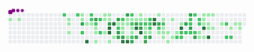 <svg viewBox="-16 -32 880 192" width="880" height="192" xmlns="http://www.w3.org/2000/svg"><style>@keyframes c0{.36%{fill:var(--c1)}.38%,to{fill:var(--ce)}}@keyframes c1{.73%{fill:var(--c1)}.75%,to{fill:var(--ce)}}@keyframes c2{66.22%{fill:var(--c2)}66.24%,to{fill:var(--ce)}}@keyframes c3{2.77%{fill:var(--c1)}2.79%,to{fill:var(--ce)}}@keyframes c4{2.96%{fill:var(--c1)}2.98%,to{fill:var(--ce)}}@keyframes c5{3.33%{fill:var(--c1)}3.35%,to{fill:var(--ce)}}@keyframes c6{65.67%{fill:var(--c2)}65.69%,to{fill:var(--ce)}}@keyframes c7{9.45%{fill:var(--c1)}9.47%,to{fill:var(--ce)}}@keyframes c8{9.64%{fill:var(--c1)}9.66%,to{fill:var(--ce)}}@keyframes c9{76.98%{fill:var(--c3)}77%,to{fill:var(--ce)}}@keyframes ca{67.71%{fill:var(--c2)}67.73%,to{fill:var(--ce)}}@keyframes cb{4.44%{fill:var(--c1)}4.46%,to{fill:var(--ce)}}@keyframes cc{95.35%{fill:var(--c4)}95.37%,to{fill:var(--ce)}}@keyframes cd{65.11%{fill:var(--c2)}65.13%,to{fill:var(--ce)}}@keyframes ce{64.93%{fill:var(--c2)}64.95%,to{fill:var(--ce)}}@keyframes cf{4.63%{fill:var(--c1)}4.65%,to{fill:var(--ce)}}@keyframes cg{76.24%{fill:var(--c3)}76.26%,to{fill:var(--ce)}}@keyframes ch{64.55%{fill:var(--c2)}64.57%,to{fill:var(--ce)}}@keyframes ci{5%{fill:var(--c1)}5.02%,to{fill:var(--ce)}}@keyframes cj{5.18%{fill:var(--c1)}5.2%,to{fill:var(--ce)}}@keyframes ck{5.56%{fill:var(--c1)}5.58%,to{fill:var(--ce)}}@keyframes cl{64.18%{fill:var(--c2)}64.2%,to{fill:var(--ce)}}@keyframes cm{68.45%{fill:var(--c2)}68.47%,to{fill:var(--ce)}}@keyframes cn{8.15%{fill:var(--c1)}8.17%,to{fill:var(--ce)}}@keyframes co{7.6%{fill:var(--c1)}7.62%,to{fill:var(--ce)}}@keyframes cp{7.04%{fill:var(--c1)}7.06%,to{fill:var(--ce)}}@keyframes cq{7.97%{fill:var(--c1)}7.99%,to{fill:var(--ce)}}@keyframes cr{7.78%{fill:var(--c1)}7.8%,to{fill:var(--ce)}}@keyframes cs{69.19%{fill:var(--c3)}69.21%,to{fill:var(--ce)}}@keyframes ct{93.13%{fill:var(--c4)}93.15%,to{fill:var(--ce)}}@keyframes cu{92.94%{fill:var(--c4)}92.96%,to{fill:var(--ce)}}@keyframes cv{6.11%{fill:var(--c1)}6.13%,to{fill:var(--ce)}}@keyframes cw{93.5%{fill:var(--c4)}93.52%,to{fill:var(--ce)}}@keyframes cx{6.48%{fill:var(--c1)}6.5%,to{fill:var(--ce)}}@keyframes cy{69.75%{fill:var(--c3)}69.77%,to{fill:var(--ce)}}@keyframes cz{42.11%{fill:var(--c1)}42.13%,to{fill:var(--ce)}}@keyframes c10{42.29%{fill:var(--c2)}42.31%,to{fill:var(--ce)}}@keyframes c11{74.76%{fill:var(--c3)}74.78%,to{fill:var(--ce)}}@keyframes c12{74.57%{fill:var(--c3)}74.59%,to{fill:var(--ce)}}@keyframes c13{42.85%{fill:var(--c2)}42.87%,to{fill:var(--ce)}}@keyframes c14{30.79%{fill:var(--c1)}30.81%,to{fill:var(--ce)}}@keyframes c15{30.97%{fill:var(--c1)}30.99%,to{fill:var(--ce)}}@keyframes c16{31.9%{fill:var(--c1)}31.92%,to{fill:var(--ce)}}@keyframes c17{74.39%{fill:var(--c3)}74.41%,to{fill:var(--ce)}}@keyframes c18{92.01%{fill:var(--c4)}92.03%,to{fill:var(--ce)}}@keyframes c19{70.31%{fill:var(--c3)}70.33%,to{fill:var(--ce)}}@keyframes c1a{30.42%{fill:var(--c1)}30.44%,to{fill:var(--ce)}}@keyframes c1b{30.6%{fill:var(--c1)}30.62%,to{fill:var(--ce)}}@keyframes c1c{40.81%{fill:var(--c1)}40.83%,to{fill:var(--ce)}}@keyframes c1d{91.83%{fill:var(--c4)}91.85%,to{fill:var(--ce)}}@keyframes c1e{43.4%{fill:var(--c2)}43.42%,to{fill:var(--ce)}}@keyframes c1f{30.23%{fill:var(--c1)}30.25%,to{fill:var(--ce)}}@keyframes c1g{45.63%{fill:var(--c2)}45.65%,to{fill:var(--ce)}}@keyframes c1h{31.34%{fill:var(--c1)}31.36%,to{fill:var(--ce)}}@keyframes c1i{31.53%{fill:var(--c1)}31.55%,to{fill:var(--ce)}}@keyframes c1j{40.99%{fill:var(--c2)}41.01%,to{fill:var(--ce)}}@keyframes c1k{73.46%{fill:var(--c3)}73.48%,to{fill:var(--ce)}}@keyframes c1l{30.05%{fill:var(--c1)}30.07%,to{fill:var(--ce)}}@keyframes c1m{71.05%{fill:var(--c3)}71.07%,to{fill:var(--ce)}}@keyframes c1n{90.53%{fill:var(--c4)}90.55%,to{fill:var(--ce)}}@keyframes c1o{73.09%{fill:var(--c3)}73.11%,to{fill:var(--ce)}}@keyframes c1p{12.61%{fill:var(--c1)}12.63%,to{fill:var(--ce)}}@keyframes c1q{12.79%{fill:var(--c1)}12.81%,to{fill:var(--ce)}}@keyframes c1r{44.15%{fill:var(--c2)}44.17%,to{fill:var(--ce)}}@keyframes c1s{71.42%{fill:var(--c3)}71.44%,to{fill:var(--ce)}}@keyframes c1t{90.9%{fill:var(--c4)}90.92%,to{fill:var(--ce)}}@keyframes c1u{12.98%{fill:var(--c1)}13%,to{fill:var(--ce)}}@keyframes c1v{44.33%{fill:var(--c2)}44.35%,to{fill:var(--ce)}}@keyframes c1w{36.35%{fill:var(--c1)}36.37%,to{fill:var(--ce)}}@keyframes c1x{36.17%{fill:var(--c1)}36.19%,to{fill:var(--ce)}}@keyframes c1y{47.49%{fill:var(--c2)}47.51%,to{fill:var(--ce)}}@keyframes c1z{72.53%{fill:var(--c3)}72.55%,to{fill:var(--ce)}}@keyframes c20{44.7%{fill:var(--c2)}44.72%,to{fill:var(--ce)}}@keyframes c21{44.52%{fill:var(--c2)}44.54%,to{fill:var(--ce)}}@keyframes c22{36.54%{fill:var(--c2)}36.56%,to{fill:var(--ce)}}@keyframes c23{35.98%{fill:var(--c1)}36%,to{fill:var(--ce)}}@keyframes c24{72.16%{fill:var(--c3)}72.18%,to{fill:var(--ce)}}@keyframes c25{89.41%{fill:var(--c4)}89.43%,to{fill:var(--ce)}}@keyframes c26{89.23%{fill:var(--c4)}89.25%,to{fill:var(--ce)}}@keyframes c27{13.72%{fill:var(--c1)}13.74%,to{fill:var(--ce)}}@keyframes c28{80.88%{fill:var(--c3)}80.9%,to{fill:var(--ce)}}@keyframes c29{49.53%{fill:var(--c2)}49.55%,to{fill:var(--ce)}}@keyframes c2a{17.8%{fill:var(--c1)}17.82%,to{fill:var(--ce)}}@keyframes c2b{14.09%{fill:var(--c1)}14.11%,to{fill:var(--ce)}}@keyframes c2c{49.9%{fill:var(--c2)}49.92%,to{fill:var(--ce)}}@keyframes c2d{16.32%{fill:var(--c1)}16.34%,to{fill:var(--ce)}}@keyframes c2e{16.13%{fill:var(--c1)}16.15%,to{fill:var(--ce)}}@keyframes c2f{17.43%{fill:var(--c1)}17.45%,to{fill:var(--ce)}}@keyframes c2g{15.95%{fill:var(--c1)}15.97%,to{fill:var(--ce)}}@keyframes c2h{18.54%{fill:var(--c1)}18.56%,to{fill:var(--ce)}}@keyframes c2i{14.46%{fill:var(--c1)}14.48%,to{fill:var(--ce)}}@keyframes c2j{17.06%{fill:var(--c1)}17.08%,to{fill:var(--ce)}}@keyframes c2k{15.57%{fill:var(--c1)}15.59%,to{fill:var(--ce)}}@keyframes c2l{54.72%{fill:var(--c2)}54.74%,to{fill:var(--ce)}}@keyframes c2m{15.02%{fill:var(--c1)}15.04%,to{fill:var(--ce)}}@keyframes c2n{84.96%{fill:var(--c4)}84.98%,to{fill:var(--ce)}}@keyframes c2o{51.01%{fill:var(--c2)}51.03%,to{fill:var(--ce)}}@keyframes c2p{54.54%{fill:var(--c2)}54.56%,to{fill:var(--ce)}}@keyframes c2q{81.99%{fill:var(--c3)}82.01%,to{fill:var(--ce)}}@keyframes c2r{51.2%{fill:var(--c2)}51.22%,to{fill:var(--ce)}}@keyframes c2s{84.03%{fill:var(--c3)}84.05%,to{fill:var(--ce)}}@keyframes c2t{53.05%{fill:var(--c2)}53.07%,to{fill:var(--ce)}}@keyframes c2u{53.24%{fill:var(--c2)}53.26%,to{fill:var(--ce)}}@keyframes c2v{82.36%{fill:var(--c3)}82.38%,to{fill:var(--ce)}}@keyframes c2w{51.38%{fill:var(--c2)}51.4%,to{fill:var(--ce)}}@keyframes c2x{52.68%{fill:var(--c2)}52.7%,to{fill:var(--ce)}}@keyframes c2y{51.57%{fill:var(--c2)}51.59%,to{fill:var(--ce)}}@keyframes c2z{82.92%{fill:var(--c3)}82.94%,to{fill:var(--ce)}}@keyframes c30{52.31%{fill:var(--c2)}52.33%,to{fill:var(--ce)}}@keyframes c31{52.12%{fill:var(--c2)}52.14%,to{fill:var(--ce)}}@keyframes c32{20.58%{fill:var(--c1)}20.6%,to{fill:var(--ce)}}@keyframes c33{20.03%{fill:var(--c1)}20.05%,to{fill:var(--ce)}}@keyframes c34{22.62%{fill:var(--c1)}22.64%,to{fill:var(--ce)}}@keyframes c35{22.44%{fill:var(--c1)}22.46%,to{fill:var(--ce)}}@keyframes c36{22.25%{fill:var(--c1)}22.27%,to{fill:var(--ce)}}@keyframes c37{85.89%{fill:var(--c4)}85.91%,to{fill:var(--ce)}}@keyframes c38{20.21%{fill:var(--c1)}20.23%,to{fill:var(--ce)}}@keyframes c39{22.81%{fill:var(--c1)}22.83%,to{fill:var(--ce)}}@keyframes c3a{22.07%{fill:var(--c1)}22.09%,to{fill:var(--ce)}}@keyframes c3b{21.51%{fill:var(--c1)}21.53%,to{fill:var(--ce)}}@keyframes c3c{86.45%{fill:var(--c4)}86.47%,to{fill:var(--ce)}}@keyframes c3d{23%{fill:var(--c1)}23.02%,to{fill:var(--ce)}}@keyframes c3e{21.7%{fill:var(--c1)}21.72%,to{fill:var(--ce)}}@keyframes c3f{23.74%{fill:var(--c1)}23.76%,to{fill:var(--ce)}}@keyframes c3g{58.06%{fill:var(--c2)}58.08%,to{fill:var(--ce)}}@keyframes c3h{57.13%{fill:var(--c2)}57.15%,to{fill:var(--ce)}}@keyframes c3i{24.29%{fill:var(--c1)}24.31%,to{fill:var(--ce)}}@keyframes c3j{57.32%{fill:var(--c2)}57.34%,to{fill:var(--ce)}}@keyframes c3k{25.04%{fill:var(--c1)}25.06%,to{fill:var(--ce)}}@keyframes c3l{24.85%{fill:var(--c1)}24.87%,to{fill:var(--ce)}}@keyframes c3m{24.67%{fill:var(--c1)}24.69%,to{fill:var(--ce)}}@keyframes u0{.36%{transform:scale(0,1)}.38%,.73%{transform:scale(.02,1)}.75%,2.77%{transform:scale(.03,1)}2.79%,2.96%{transform:scale(.05,1)}2.98%,3.33%{transform:scale(.06,1)}3.35%,4.44%{transform:scale(.08,1)}4.46%,4.63%{transform:scale(.1,1)}4.65%,5%{transform:scale(.11,1)}5.02%,5.18%{transform:scale(.13,1)}5.2%,5.56%{transform:scale(.15,1)}5.58%,6.11%{transform:scale(.16,1)}6.13%,6.48%{transform:scale(.18,1)}6.5%,7.04%{transform:scale(.19,1)}7.06%,7.6%{transform:scale(.21,1)}7.62%,7.78%{transform:scale(.23,1)}7.8%,7.97%{transform:scale(.24,1)}7.99%,8.15%{transform:scale(.26,1)}8.17%,9.45%{transform:scale(.27,1)}9.47%,9.64%{transform:scale(.29,1)}12.61%,9.66%{transform:scale(.31,1)}12.63%,12.79%{transform:scale(.32,1)}12.81%,12.98%{transform:scale(.34,1)}13%,13.72%{transform:scale(.35,1)}13.74%,14.09%{transform:scale(.37,1)}14.11%,14.46%{transform:scale(.39,1)}14.48%,15.02%{transform:scale(.4,1)}15.04%,15.57%{transform:scale(.42,1)}15.59%,15.95%{transform:scale(.44,1)}15.97%,16.13%{transform:scale(.45,1)}16.15%,16.32%{transform:scale(.47,1)}16.34%,17.06%{transform:scale(.48,1)}17.08%,17.43%{transform:scale(.5,1)}17.45%,17.8%{transform:scale(.52,1)}17.82%,18.54%{transform:scale(.53,1)}18.56%,20.03%{transform:scale(.55,1)}20.05%,20.21%{transform:scale(.56,1)}20.23%,20.58%{transform:scale(.58,1)}20.6%,21.51%{transform:scale(.6,1)}21.53%,21.7%{transform:scale(.61,1)}21.72%,22.07%{transform:scale(.63,1)}22.09%,22.25%{transform:scale(.65,1)}22.27%,22.44%{transform:scale(.66,1)}22.46%,22.62%{transform:scale(.68,1)}22.64%,22.81%{transform:scale(.69,1)}22.83%,23%{transform:scale(.71,1)}23.02%,23.74%{transform:scale(.73,1)}23.76%,24.29%{transform:scale(.74,1)}24.31%,24.67%{transform:scale(.76,1)}24.69%,24.85%{transform:scale(.77,1)}24.87%,25.04%{transform:scale(.79,1)}25.06%,30.05%{transform:scale(.81,1)}30.07%,30.23%{transform:scale(.82,1)}30.25%,30.42%{transform:scale(.84,1)}30.44%,30.6%{transform:scale(.85,1)}30.62%,30.79%{transform:scale(.87,1)}30.81%,30.97%{transform:scale(.89,1)}30.99%,31.34%{transform:scale(.9,1)}31.36%,31.53%{transform:scale(.92,1)}31.55%,31.9%{transform:scale(.94,1)}31.92%,35.98%{transform:scale(.95,1)}36%,36.17%{transform:scale(.97,1)}36.19%,36.35%{transform:scale(.98,1)}36.37%,to{transform:scale(1,1)}}@keyframes u1{36.54%{transform:scale(0,1)}36.56%,to{transform:scale(1,1)}}@keyframes u2{40.81%{transform:scale(0,1)}40.83%,to{transform:scale(1,1)}}@keyframes u3{40.99%{transform:scale(0,1)}41.01%,to{transform:scale(1,1)}}@keyframes u4{42.11%{transform:scale(0,1)}42.13%,to{transform:scale(1,1)}}@keyframes u5{42.29%{transform:scale(0,1)}42.31%,42.85%{transform:scale(.03,1)}42.87%,43.4%{transform:scale(.06,1)}43.42%,44.15%{transform:scale(.09,1)}44.17%,44.33%{transform:scale(.12,1)}44.35%,44.52%{transform:scale(.15,1)}44.54%,44.7%{transform:scale(.18,1)}44.72%,45.63%{transform:scale(.21,1)}45.65%,47.49%{transform:scale(.24,1)}47.51%,49.53%{transform:scale(.27,1)}49.55%,49.9%{transform:scale(.3,1)}49.92%,51.01%{transform:scale(.33,1)}51.03%,51.2%{transform:scale(.36,1)}51.22%,51.38%{transform:scale(.39,1)}51.4%,51.57%{transform:scale(.42,1)}51.59%,52.12%{transform:scale(.45,1)}52.14%,52.31%{transform:scale(.48,1)}52.33%,52.68%{transform:scale(.52,1)}52.7%,53.05%{transform:scale(.55,1)}53.07%,53.24%{transform:scale(.58,1)}53.26%,54.54%{transform:scale(.61,1)}54.56%,54.72%{transform:scale(.64,1)}54.74%,57.13%{transform:scale(.67,1)}57.15%,57.32%{transform:scale(.7,1)}57.34%,58.06%{transform:scale(.73,1)}58.08%,64.18%{transform:scale(.76,1)}64.2%,64.55%{transform:scale(.79,1)}64.57%,64.93%{transform:scale(.82,1)}64.95%,65.11%{transform:scale(.85,1)}65.13%,65.67%{transform:scale(.88,1)}65.69%,66.22%{transform:scale(.91,1)}66.24%,67.71%{transform:scale(.94,1)}67.73%,68.45%{transform:scale(.97,1)}68.47%,to{transform:scale(1,1)}}@keyframes u6{69.19%{transform:scale(0,1)}69.21%,69.75%{transform:scale(.05,1)}69.77%,70.31%{transform:scale(.11,1)}70.33%,71.05%{transform:scale(.16,1)}71.07%,71.42%{transform:scale(.21,1)}71.44%,72.16%{transform:scale(.26,1)}72.18%,72.53%{transform:scale(.32,1)}72.55%,73.09%{transform:scale(.37,1)}73.11%,73.46%{transform:scale(.42,1)}73.48%,74.39%{transform:scale(.47,1)}74.41%,74.57%{transform:scale(.53,1)}74.59%,74.76%{transform:scale(.58,1)}74.78%,76.24%{transform:scale(.63,1)}76.26%,76.98%{transform:scale(.68,1)}77%,80.88%{transform:scale(.74,1)}80.9%,81.99%{transform:scale(.79,1)}82.01%,82.36%{transform:scale(.84,1)}82.38%,82.92%{transform:scale(.89,1)}82.94%,84.03%{transform:scale(.95,1)}84.05%,to{transform:scale(1,1)}}@keyframes u7{84.96%{transform:scale(0,1)}84.98%,85.89%{transform:scale(.08,1)}85.91%,86.45%{transform:scale(.15,1)}86.47%,89.23%{transform:scale(.23,1)}89.25%,89.41%{transform:scale(.31,1)}89.43%,90.53%{transform:scale(.38,1)}90.55%,90.9%{transform:scale(.46,1)}90.92%,91.83%{transform:scale(.54,1)}91.85%,92.01%{transform:scale(.62,1)}92.03%,92.94%{transform:scale(.69,1)}92.96%,93.13%{transform:scale(.77,1)}93.15%,93.5%{transform:scale(.85,1)}93.52%,95.35%{transform:scale(.92,1)}95.37%,to{transform:scale(1,1)}}@keyframes s0{0%,99.81%{transform:translate(0,-16px)}.37%{transform:translate(0,16px)}2.78%{transform:translate(208px,16px)}3.34%{transform:translate(208px,64px)}3.71%{transform:translate(240px,64px)}3.9%,67.35%{transform:translate(240px,48px)}4.27%{transform:translate(272px,48px)}4.45%,94.62%{transform:translate(272px,32px)}4.64%,64.75%{transform:translate(288px,32px)}4.82%{transform:translate(288px,48px)}5.01%{transform:translate(304px,48px)}5.57%{transform:translate(304px,96px)}6.31%{transform:translate(368px,96px)}6.49%{transform:translate(368px,80px)}6.86%{transform:translate(336px,80px)}7.61%{transform:translate(336px,16px)}69.39%,7.79%,78.29%{transform:translate(352px,16px)}7.98%{transform:translate(352px,0)}8.16%{transform:translate(336px,0)}8.35%{transform:translate(336px,-16px)}9.28%{transform:translate(256px,-16px)}76.81%,9.65%{transform:translate(256px,16px)}9.83%{transform:translate(272px,16px)}10.2%{transform:translate(272px,-16px)}12.43%{transform:translate(464px,-16px)}12.8%,33.21%{transform:translate(464px,16px)}12.99%,39.33%,46.75%{transform:translate(480px,16px)}13.17%,39.15%{transform:translate(480px,0)}13.91%,38.4%{transform:translate(544px,0)}14.1%,38.22%{transform:translate(544px,16px)}14.84%{transform:translate(608px,16px)}15.03%{transform:translate(608px,32px)}15.21%,50.46%{transform:translate(592px,32px)}15.58%,50.83%,54.92%{transform:translate(592px,64px)}16.14%,17.63%{transform:translate(544px,64px)}16.33%,49.72%{transform:translate(544px,48px)}16.7%{transform:translate(576px,48px)}17.07%{transform:translate(576px,80px)}17.44%{transform:translate(544px,80px)}17.81%{transform:translate(528px,64px)}18%{transform:translate(528px,80px)}18.37%{transform:translate(560px,80px)}18.55%{transform:translate(560px,96px)}19.85%{transform:translate(672px,96px)}20.04%,20.78%{transform:translate(672px,80px)}20.22%,20.96%,86.64%{transform:translate(688px,80px)}20.41%,21.15%{transform:translate(688px,64px)}20.59%,51.76%{transform:translate(672px,64px)}21.34%{transform:translate(704px,64px)}21.52%,86.09%{transform:translate(704px,48px)}21.71%{transform:translate(720px,48px)}21.89%{transform:translate(720px,32px)}22.26%,87.2%{transform:translate(688px,32px)}22.63%{transform:translate(688px,0)}23.38%{transform:translate(752px,0)}23.93%{transform:translate(752px,48px)}24.68%{transform:translate(816px,48px)}24.86%{transform:translate(816px,32px)}25.05%{transform:translate(800px,32px)}25.6%{transform:translate(800px,-16px)}29.68%{transform:translate(448px,-16px)}30.06%,90.17%{transform:translate(448px,16px)}30.43%,32.65%,40.07%,46.01%,70.13%{transform:translate(416px,16px)}30.61%,32.47%,45.83%{transform:translate(416px,32px)}30.8%,32.28%,41.93%{transform:translate(400px,32px)}30.98%,42.49%{transform:translate(400px,48px)}31.35%{transform:translate(432px,48px)}31.54%,41.19%{transform:translate(432px,64px)}31.91%,41.56%,92.39%{transform:translate(400px,64px)}33.4%,43.78%{transform:translate(464px,0)}34.51%{transform:translate(560px,0)}35.25%,37.48%{transform:translate(560px,64px)}36.18%{transform:translate(480px,64px)}36.36%{transform:translate(480px,48px)}36.55%,71.8%{transform:translate(496px,48px)}36.73%{transform:translate(496px,64px)}38.03%{transform:translate(560px,16px)}40.82%{transform:translate(416px,80px)}41%,73.28%{transform:translate(432px,80px)}42.12%{transform:translate(384px,32px)}42.3%{transform:translate(384px,48px)}42.86%{transform:translate(400px,16px)}43.23%,45.45%{transform:translate(432px,16px)}43.41%{transform:translate(432px,0)}44.16%,71.24%{transform:translate(464px,32px)}44.53%{transform:translate(496px,32px)}44.71%,79.96%{transform:translate(496px,16px)}45.64%{transform:translate(432px,32px)}47.5%,72.36%{transform:translate(480px,80px)}47.68%,72.91%{transform:translate(464px,80px)}48.05%{transform:translate(464px,112px)}48.79%{transform:translate(528px,112px)}49.54%{transform:translate(528px,48px)}49.91%{transform:translate(544px,32px)}52.5%{transform:translate(672px,0)}52.69%{transform:translate(656px,0)}52.88%{transform:translate(656px,16px)}53.06%{transform:translate(640px,16px)}53.25%,82.19%{transform:translate(640px,32px)}53.43%{transform:translate(656px,32px)}53.8%{transform:translate(656px,64px)}54.36%{transform:translate(608px,64px)}54.55%{transform:translate(608px,80px)}54.73%{transform:translate(592px,80px)}56.96%{transform:translate(768px,64px)}57.14%{transform:translate(768px,80px)}57.33%{transform:translate(784px,80px)}57.88%{transform:translate(784px,32px)}58.07%{transform:translate(768px,32px)}58.63%{transform:translate(768px,-16px)}63.82%{transform:translate(320px,-16px)}64.38%{transform:translate(320px,32px)}65.12%{transform:translate(288px,0)}66.23%{transform:translate(192px,0)}66.42%{transform:translate(192px,16px)}66.98%{transform:translate(240px,16px)}67.53%{transform:translate(256px,48px)}67.72%{transform:translate(256px,64px)}68.65%{transform:translate(336px,64px)}69.02%{transform:translate(336px,32px)}69.2%,78.11%{transform:translate(352px,32px)}70.32%{transform:translate(416px,0)}70.69%{transform:translate(448px,0)}71.06%{transform:translate(448px,32px)}71.43%,90.72%{transform:translate(464px,48px)}72.17%{transform:translate(496px,80px)}72.54%{transform:translate(480px,96px)}72.73%{transform:translate(464px,96px)}73.47%{transform:translate(432px,96px)}73.65%{transform:translate(448px,96px)}73.84%{transform:translate(448px,80px)}74.58%{transform:translate(384px,80px)}75.32%{transform:translate(384px,16px)}76.99%{transform:translate(256px,32px)}80.15%{transform:translate(496px,0)}80.52%{transform:translate(528px,0)}80.89%{transform:translate(528px,32px)}82.37%{transform:translate(640px,48px)}82.56%{transform:translate(656px,48px)}82.93%{transform:translate(656px,80px)}83.12%{transform:translate(640px,80px)}84.04%{transform:translate(640px,0)}84.42%{transform:translate(608px,0)}84.97%{transform:translate(608px,48px)}86.46%{transform:translate(704px,80px)}89.24%{transform:translate(512px,32px)}89.42%{transform:translate(512px,16px)}90.54%{transform:translate(448px,48px)}90.91%{transform:translate(464px,64px)}91.47%{transform:translate(416px,64px)}91.84%{transform:translate(416px,96px)}92.02%{transform:translate(400px,96px)}92.95%{transform:translate(352px,64px)}93.14%{transform:translate(352px,48px)}93.32%{transform:translate(368px,48px)}93.51%{transform:translate(368px,32px)}95.36%{transform:translate(272px,96px)}95.92%{transform:translate(224px,96px)}96.47%{transform:translate(224px,48px)}97.22%{transform:translate(160px,48px)}97.4%{transform:translate(160px,32px)}98.14%{transform:translate(96px,32px)}98.33%{transform:translate(96px,16px)}98.52%{transform:translate(80px,16px)}98.89%{transform:translate(80px,-16px)}}@keyframes s1{0%,99.81%{transform:translate(16px,-16px)}.19%{transform:translate(0,-16px)}.56%{transform:translate(0,16px)}2.97%{transform:translate(208px,16px)}3.53%{transform:translate(208px,64px)}3.9%{transform:translate(240px,64px)}4.08%,67.53%{transform:translate(240px,48px)}4.45%{transform:translate(272px,48px)}4.64%,94.81%{transform:translate(272px,32px)}4.82%,64.94%{transform:translate(288px,32px)}5.01%{transform:translate(288px,48px)}5.19%{transform:translate(304px,48px)}5.75%{transform:translate(304px,96px)}6.49%{transform:translate(368px,96px)}6.68%{transform:translate(368px,80px)}7.05%{transform:translate(336px,80px)}7.79%{transform:translate(336px,16px)}69.57%,7.98%,78.48%{transform:translate(352px,16px)}8.16%{transform:translate(352px,0)}8.35%{transform:translate(336px,0)}8.53%{transform:translate(336px,-16px)}9.46%{transform:translate(256px,-16px)}76.99%,9.83%{transform:translate(256px,16px)}10.02%{transform:translate(272px,16px)}10.39%{transform:translate(272px,-16px)}12.62%{transform:translate(464px,-16px)}12.99%,33.4%{transform:translate(464px,16px)}13.17%,39.52%,46.94%{transform:translate(480px,16px)}13.36%,39.33%{transform:translate(480px,0)}14.1%,38.59%{transform:translate(544px,0)}14.29%,38.4%{transform:translate(544px,16px)}15.03%{transform:translate(608px,16px)}15.21%{transform:translate(608px,32px)}15.4%,50.65%{transform:translate(592px,32px)}15.77%,51.02%,55.1%{transform:translate(592px,64px)}16.33%,17.81%{transform:translate(544px,64px)}16.51%,49.91%{transform:translate(544px,48px)}16.88%{transform:translate(576px,48px)}17.25%{transform:translate(576px,80px)}17.63%{transform:translate(544px,80px)}18%{transform:translate(528px,64px)}18.18%{transform:translate(528px,80px)}18.55%{transform:translate(560px,80px)}18.74%{transform:translate(560px,96px)}20.04%{transform:translate(672px,96px)}20.22%,20.96%{transform:translate(672px,80px)}20.41%,21.15%,86.83%{transform:translate(688px,80px)}20.59%,21.34%{transform:translate(688px,64px)}20.78%,51.95%{transform:translate(672px,64px)}21.52%{transform:translate(704px,64px)}21.71%,86.27%{transform:translate(704px,48px)}21.89%{transform:translate(720px,48px)}22.08%{transform:translate(720px,32px)}22.45%,87.38%{transform:translate(688px,32px)}22.82%{transform:translate(688px,0)}23.56%{transform:translate(752px,0)}24.12%{transform:translate(752px,48px)}24.86%{transform:translate(816px,48px)}25.05%{transform:translate(816px,32px)}25.23%{transform:translate(800px,32px)}25.79%{transform:translate(800px,-16px)}29.87%{transform:translate(448px,-16px)}30.24%,90.35%{transform:translate(448px,16px)}30.61%,32.84%,40.26%,46.2%,70.32%{transform:translate(416px,16px)}30.8%,32.65%,46.01%{transform:translate(416px,32px)}30.98%,32.47%,42.12%{transform:translate(400px,32px)}31.17%,42.67%{transform:translate(400px,48px)}31.54%{transform:translate(432px,48px)}31.73%,41.37%{transform:translate(432px,64px)}32.1%,41.74%,92.58%{transform:translate(400px,64px)}33.58%,43.97%{transform:translate(464px,0)}34.69%{transform:translate(560px,0)}35.44%,37.66%{transform:translate(560px,64px)}36.36%{transform:translate(480px,64px)}36.55%{transform:translate(480px,48px)}36.73%,71.99%{transform:translate(496px,48px)}36.92%{transform:translate(496px,64px)}38.22%{transform:translate(560px,16px)}41%{transform:translate(416px,80px)}41.19%,73.47%{transform:translate(432px,80px)}42.3%{transform:translate(384px,32px)}42.49%{transform:translate(384px,48px)}43.04%{transform:translate(400px,16px)}43.41%,45.64%{transform:translate(432px,16px)}43.6%{transform:translate(432px,0)}44.34%,71.43%{transform:translate(464px,32px)}44.71%{transform:translate(496px,32px)}44.9%,80.15%{transform:translate(496px,16px)}45.83%{transform:translate(432px,32px)}47.68%,72.54%{transform:translate(480px,80px)}47.87%,73.1%{transform:translate(464px,80px)}48.24%{transform:translate(464px,112px)}48.98%{transform:translate(528px,112px)}49.72%{transform:translate(528px,48px)}50.09%{transform:translate(544px,32px)}52.69%{transform:translate(672px,0)}52.88%{transform:translate(656px,0)}53.06%{transform:translate(656px,16px)}53.25%{transform:translate(640px,16px)}53.43%,82.37%{transform:translate(640px,32px)}53.62%{transform:translate(656px,32px)}53.99%{transform:translate(656px,64px)}54.55%{transform:translate(608px,64px)}54.73%{transform:translate(608px,80px)}54.92%{transform:translate(592px,80px)}57.14%{transform:translate(768px,64px)}57.33%{transform:translate(768px,80px)}57.51%{transform:translate(784px,80px)}58.07%{transform:translate(784px,32px)}58.26%{transform:translate(768px,32px)}58.81%{transform:translate(768px,-16px)}64.01%{transform:translate(320px,-16px)}64.56%{transform:translate(320px,32px)}65.31%{transform:translate(288px,0)}66.42%{transform:translate(192px,0)}66.6%{transform:translate(192px,16px)}67.16%{transform:translate(240px,16px)}67.72%{transform:translate(256px,48px)}67.9%{transform:translate(256px,64px)}68.83%{transform:translate(336px,64px)}69.2%{transform:translate(336px,32px)}69.39%,78.29%{transform:translate(352px,32px)}70.5%{transform:translate(416px,0)}70.87%{transform:translate(448px,0)}71.24%{transform:translate(448px,32px)}71.61%,90.91%{transform:translate(464px,48px)}72.36%{transform:translate(496px,80px)}72.73%{transform:translate(480px,96px)}72.91%{transform:translate(464px,96px)}73.65%{transform:translate(432px,96px)}73.84%{transform:translate(448px,96px)}74.03%{transform:translate(448px,80px)}74.77%{transform:translate(384px,80px)}75.51%{transform:translate(384px,16px)}77.18%{transform:translate(256px,32px)}80.33%{transform:translate(496px,0)}80.71%{transform:translate(528px,0)}81.08%{transform:translate(528px,32px)}82.56%{transform:translate(640px,48px)}82.75%{transform:translate(656px,48px)}83.12%{transform:translate(656px,80px)}83.3%{transform:translate(640px,80px)}84.23%{transform:translate(640px,0)}84.6%{transform:translate(608px,0)}85.16%{transform:translate(608px,48px)}86.64%{transform:translate(704px,80px)}89.42%{transform:translate(512px,32px)}89.61%{transform:translate(512px,16px)}90.72%{transform:translate(448px,48px)}91.09%{transform:translate(464px,64px)}91.65%{transform:translate(416px,64px)}92.02%{transform:translate(416px,96px)}92.21%{transform:translate(400px,96px)}93.14%{transform:translate(352px,64px)}93.32%{transform:translate(352px,48px)}93.51%{transform:translate(368px,48px)}93.69%{transform:translate(368px,32px)}95.55%{transform:translate(272px,96px)}96.1%{transform:translate(224px,96px)}96.66%{transform:translate(224px,48px)}97.4%{transform:translate(160px,48px)}97.59%{transform:translate(160px,32px)}98.33%{transform:translate(96px,32px)}98.52%{transform:translate(96px,16px)}98.7%{transform:translate(80px,16px)}99.07%{transform:translate(80px,-16px)}}@keyframes s2{0%,99.81%{transform:translate(32px,-16px)}.37%{transform:translate(0,-16px)}.74%{transform:translate(0,16px)}3.15%{transform:translate(208px,16px)}3.71%{transform:translate(208px,64px)}4.08%{transform:translate(240px,64px)}4.27%,67.72%{transform:translate(240px,48px)}4.64%{transform:translate(272px,48px)}4.82%,94.99%{transform:translate(272px,32px)}5.01%,65.12%{transform:translate(288px,32px)}5.19%{transform:translate(288px,48px)}5.38%{transform:translate(304px,48px)}5.94%{transform:translate(304px,96px)}6.68%{transform:translate(368px,96px)}6.86%{transform:translate(368px,80px)}7.24%{transform:translate(336px,80px)}7.98%{transform:translate(336px,16px)}69.76%,78.66%,8.16%{transform:translate(352px,16px)}8.35%{transform:translate(352px,0)}8.53%{transform:translate(336px,0)}8.72%{transform:translate(336px,-16px)}9.65%{transform:translate(256px,-16px)}10.02%,77.18%{transform:translate(256px,16px)}10.2%{transform:translate(272px,16px)}10.58%{transform:translate(272px,-16px)}12.8%{transform:translate(464px,-16px)}13.17%,33.58%{transform:translate(464px,16px)}13.36%,39.7%,47.12%{transform:translate(480px,16px)}13.54%,39.52%{transform:translate(480px,0)}14.29%,38.78%{transform:translate(544px,0)}14.47%,38.59%{transform:translate(544px,16px)}15.21%{transform:translate(608px,16px)}15.4%{transform:translate(608px,32px)}15.58%,50.83%{transform:translate(592px,32px)}15.96%,51.21%,55.29%{transform:translate(592px,64px)}16.51%,18%{transform:translate(544px,64px)}16.7%,50.09%{transform:translate(544px,48px)}17.07%{transform:translate(576px,48px)}17.44%{transform:translate(576px,80px)}17.81%{transform:translate(544px,80px)}18.18%{transform:translate(528px,64px)}18.37%{transform:translate(528px,80px)}18.74%{transform:translate(560px,80px)}18.92%{transform:translate(560px,96px)}20.22%{transform:translate(672px,96px)}20.41%,21.15%{transform:translate(672px,80px)}20.59%,21.34%,87.01%{transform:translate(688px,80px)}20.78%,21.52%{transform:translate(688px,64px)}20.96%,52.13%{transform:translate(672px,64px)}21.71%{transform:translate(704px,64px)}21.89%,86.46%{transform:translate(704px,48px)}22.08%{transform:translate(720px,48px)}22.26%{transform:translate(720px,32px)}22.63%,87.57%{transform:translate(688px,32px)}23.01%{transform:translate(688px,0)}23.75%{transform:translate(752px,0)}24.3%{transform:translate(752px,48px)}25.05%{transform:translate(816px,48px)}25.23%{transform:translate(816px,32px)}25.42%{transform:translate(800px,32px)}25.97%{transform:translate(800px,-16px)}30.06%{transform:translate(448px,-16px)}30.43%,90.54%{transform:translate(448px,16px)}30.8%,33.02%,40.45%,46.38%,70.5%{transform:translate(416px,16px)}30.98%,32.84%,46.2%{transform:translate(416px,32px)}31.17%,32.65%,42.3%{transform:translate(400px,32px)}31.35%,42.86%{transform:translate(400px,48px)}31.73%{transform:translate(432px,48px)}31.91%,41.56%{transform:translate(432px,64px)}32.28%,41.93%,92.76%{transform:translate(400px,64px)}33.77%,44.16%{transform:translate(464px,0)}34.88%{transform:translate(560px,0)}35.62%,37.85%{transform:translate(560px,64px)}36.55%{transform:translate(480px,64px)}36.73%{transform:translate(480px,48px)}36.92%,72.17%{transform:translate(496px,48px)}37.11%{transform:translate(496px,64px)}38.4%{transform:translate(560px,16px)}41.19%{transform:translate(416px,80px)}41.37%,73.65%{transform:translate(432px,80px)}42.49%{transform:translate(384px,32px)}42.67%{transform:translate(384px,48px)}43.23%{transform:translate(400px,16px)}43.6%,45.83%{transform:translate(432px,16px)}43.78%{transform:translate(432px,0)}44.53%,71.61%{transform:translate(464px,32px)}44.9%{transform:translate(496px,32px)}45.08%,80.33%{transform:translate(496px,16px)}46.01%{transform:translate(432px,32px)}47.87%,72.73%{transform:translate(480px,80px)}48.05%,73.28%{transform:translate(464px,80px)}48.42%{transform:translate(464px,112px)}49.17%{transform:translate(528px,112px)}49.91%{transform:translate(528px,48px)}50.28%{transform:translate(544px,32px)}52.88%{transform:translate(672px,0)}53.06%{transform:translate(656px,0)}53.25%{transform:translate(656px,16px)}53.43%{transform:translate(640px,16px)}53.62%,82.56%{transform:translate(640px,32px)}53.8%{transform:translate(656px,32px)}54.17%{transform:translate(656px,64px)}54.73%{transform:translate(608px,64px)}54.92%{transform:translate(608px,80px)}55.1%{transform:translate(592px,80px)}57.33%{transform:translate(768px,64px)}57.51%{transform:translate(768px,80px)}57.7%{transform:translate(784px,80px)}58.26%{transform:translate(784px,32px)}58.44%{transform:translate(768px,32px)}59%{transform:translate(768px,-16px)}64.19%{transform:translate(320px,-16px)}64.75%{transform:translate(320px,32px)}65.49%{transform:translate(288px,0)}66.6%{transform:translate(192px,0)}66.79%{transform:translate(192px,16px)}67.35%{transform:translate(240px,16px)}67.9%{transform:translate(256px,48px)}68.09%{transform:translate(256px,64px)}69.02%{transform:translate(336px,64px)}69.39%{transform:translate(336px,32px)}69.57%,78.48%{transform:translate(352px,32px)}70.69%{transform:translate(416px,0)}71.06%{transform:translate(448px,0)}71.43%{transform:translate(448px,32px)}71.8%,91.09%{transform:translate(464px,48px)}72.54%{transform:translate(496px,80px)}72.91%{transform:translate(480px,96px)}73.1%{transform:translate(464px,96px)}73.84%{transform:translate(432px,96px)}74.03%{transform:translate(448px,96px)}74.21%{transform:translate(448px,80px)}74.95%{transform:translate(384px,80px)}75.7%{transform:translate(384px,16px)}77.37%{transform:translate(256px,32px)}80.52%{transform:translate(496px,0)}80.89%{transform:translate(528px,0)}81.26%{transform:translate(528px,32px)}82.75%{transform:translate(640px,48px)}82.93%{transform:translate(656px,48px)}83.3%{transform:translate(656px,80px)}83.49%{transform:translate(640px,80px)}84.42%{transform:translate(640px,0)}84.79%{transform:translate(608px,0)}85.34%{transform:translate(608px,48px)}86.83%{transform:translate(704px,80px)}89.61%{transform:translate(512px,32px)}89.8%{transform:translate(512px,16px)}90.91%{transform:translate(448px,48px)}91.28%{transform:translate(464px,64px)}91.84%{transform:translate(416px,64px)}92.21%{transform:translate(416px,96px)}92.39%{transform:translate(400px,96px)}93.32%{transform:translate(352px,64px)}93.51%{transform:translate(352px,48px)}93.69%{transform:translate(368px,48px)}93.88%{transform:translate(368px,32px)}95.73%{transform:translate(272px,96px)}96.29%{transform:translate(224px,96px)}96.85%{transform:translate(224px,48px)}97.59%{transform:translate(160px,48px)}97.77%{transform:translate(160px,32px)}98.52%{transform:translate(96px,32px)}98.7%{transform:translate(96px,16px)}98.89%{transform:translate(80px,16px)}99.26%{transform:translate(80px,-16px)}}@keyframes s3{0%,99.81%{transform:translate(48px,-16px)}.56%{transform:translate(0,-16px)}.93%{transform:translate(0,16px)}3.34%{transform:translate(208px,16px)}3.9%{transform:translate(208px,64px)}4.27%{transform:translate(240px,64px)}4.45%,67.9%{transform:translate(240px,48px)}4.82%{transform:translate(272px,48px)}5.01%,95.18%{transform:translate(272px,32px)}5.19%,65.31%{transform:translate(288px,32px)}5.38%{transform:translate(288px,48px)}5.57%{transform:translate(304px,48px)}6.12%{transform:translate(304px,96px)}6.86%{transform:translate(368px,96px)}7.05%{transform:translate(368px,80px)}7.42%{transform:translate(336px,80px)}8.16%{transform:translate(336px,16px)}69.94%,78.85%,8.35%{transform:translate(352px,16px)}8.53%{transform:translate(352px,0)}8.72%{transform:translate(336px,0)}8.91%{transform:translate(336px,-16px)}9.83%{transform:translate(256px,-16px)}10.2%,77.37%{transform:translate(256px,16px)}10.39%{transform:translate(272px,16px)}10.76%{transform:translate(272px,-16px)}12.99%{transform:translate(464px,-16px)}13.36%,33.77%{transform:translate(464px,16px)}13.54%,39.89%,47.31%{transform:translate(480px,16px)}13.73%,39.7%{transform:translate(480px,0)}14.47%,38.96%{transform:translate(544px,0)}14.66%,38.78%{transform:translate(544px,16px)}15.4%{transform:translate(608px,16px)}15.58%{transform:translate(608px,32px)}15.77%,51.02%{transform:translate(592px,32px)}16.14%,51.39%,55.47%{transform:translate(592px,64px)}16.7%,18.18%{transform:translate(544px,64px)}16.88%,50.28%{transform:translate(544px,48px)}17.25%{transform:translate(576px,48px)}17.63%{transform:translate(576px,80px)}18%{transform:translate(544px,80px)}18.37%{transform:translate(528px,64px)}18.55%{transform:translate(528px,80px)}18.92%{transform:translate(560px,80px)}19.11%{transform:translate(560px,96px)}20.41%{transform:translate(672px,96px)}20.59%,21.34%{transform:translate(672px,80px)}20.78%,21.52%,87.2%{transform:translate(688px,80px)}20.96%,21.71%{transform:translate(688px,64px)}21.15%,52.32%{transform:translate(672px,64px)}21.89%{transform:translate(704px,64px)}22.08%,86.64%{transform:translate(704px,48px)}22.26%{transform:translate(720px,48px)}22.45%{transform:translate(720px,32px)}22.82%,87.76%{transform:translate(688px,32px)}23.19%{transform:translate(688px,0)}23.93%{transform:translate(752px,0)}24.49%{transform:translate(752px,48px)}25.23%{transform:translate(816px,48px)}25.42%{transform:translate(816px,32px)}25.6%{transform:translate(800px,32px)}26.16%{transform:translate(800px,-16px)}30.24%{transform:translate(448px,-16px)}30.61%,90.72%{transform:translate(448px,16px)}30.98%,33.21%,40.63%,46.57%,70.69%{transform:translate(416px,16px)}31.17%,33.02%,46.38%{transform:translate(416px,32px)}31.35%,32.84%,42.49%{transform:translate(400px,32px)}31.54%,43.04%{transform:translate(400px,48px)}31.91%{transform:translate(432px,48px)}32.1%,41.74%{transform:translate(432px,64px)}32.47%,42.12%,92.95%{transform:translate(400px,64px)}33.95%,44.34%{transform:translate(464px,0)}35.06%{transform:translate(560px,0)}35.81%,38.03%{transform:translate(560px,64px)}36.73%{transform:translate(480px,64px)}36.92%{transform:translate(480px,48px)}37.11%,72.36%{transform:translate(496px,48px)}37.29%{transform:translate(496px,64px)}38.59%{transform:translate(560px,16px)}41.37%{transform:translate(416px,80px)}41.56%,73.84%{transform:translate(432px,80px)}42.67%{transform:translate(384px,32px)}42.86%{transform:translate(384px,48px)}43.41%{transform:translate(400px,16px)}43.78%,46.01%{transform:translate(432px,16px)}43.97%{transform:translate(432px,0)}44.71%,71.8%{transform:translate(464px,32px)}45.08%{transform:translate(496px,32px)}45.27%,80.52%{transform:translate(496px,16px)}46.2%{transform:translate(432px,32px)}48.05%,72.91%{transform:translate(480px,80px)}48.24%,73.47%{transform:translate(464px,80px)}48.61%{transform:translate(464px,112px)}49.35%{transform:translate(528px,112px)}50.09%{transform:translate(528px,48px)}50.46%{transform:translate(544px,32px)}53.06%{transform:translate(672px,0)}53.25%{transform:translate(656px,0)}53.43%{transform:translate(656px,16px)}53.62%{transform:translate(640px,16px)}53.8%,82.75%{transform:translate(640px,32px)}53.99%{transform:translate(656px,32px)}54.36%{transform:translate(656px,64px)}54.92%{transform:translate(608px,64px)}55.1%{transform:translate(608px,80px)}55.29%{transform:translate(592px,80px)}57.51%{transform:translate(768px,64px)}57.7%{transform:translate(768px,80px)}57.88%{transform:translate(784px,80px)}58.44%{transform:translate(784px,32px)}58.63%{transform:translate(768px,32px)}59.18%{transform:translate(768px,-16px)}64.38%{transform:translate(320px,-16px)}64.94%{transform:translate(320px,32px)}65.68%{transform:translate(288px,0)}66.79%{transform:translate(192px,0)}66.98%{transform:translate(192px,16px)}67.53%{transform:translate(240px,16px)}68.09%{transform:translate(256px,48px)}68.27%{transform:translate(256px,64px)}69.2%{transform:translate(336px,64px)}69.57%{transform:translate(336px,32px)}69.76%,78.66%{transform:translate(352px,32px)}70.87%{transform:translate(416px,0)}71.24%{transform:translate(448px,0)}71.61%{transform:translate(448px,32px)}71.99%,91.28%{transform:translate(464px,48px)}72.73%{transform:translate(496px,80px)}73.1%{transform:translate(480px,96px)}73.28%{transform:translate(464px,96px)}74.03%{transform:translate(432px,96px)}74.21%{transform:translate(448px,96px)}74.4%{transform:translate(448px,80px)}75.14%{transform:translate(384px,80px)}75.88%{transform:translate(384px,16px)}77.55%{transform:translate(256px,32px)}80.71%{transform:translate(496px,0)}81.08%{transform:translate(528px,0)}81.45%{transform:translate(528px,32px)}82.93%{transform:translate(640px,48px)}83.12%{transform:translate(656px,48px)}83.49%{transform:translate(656px,80px)}83.67%{transform:translate(640px,80px)}84.6%{transform:translate(640px,0)}84.97%{transform:translate(608px,0)}85.53%{transform:translate(608px,48px)}87.01%{transform:translate(704px,80px)}89.8%{transform:translate(512px,32px)}89.98%{transform:translate(512px,16px)}91.09%{transform:translate(448px,48px)}91.47%{transform:translate(464px,64px)}92.02%{transform:translate(416px,64px)}92.39%{transform:translate(416px,96px)}92.58%{transform:translate(400px,96px)}93.51%{transform:translate(352px,64px)}93.69%{transform:translate(352px,48px)}93.88%{transform:translate(368px,48px)}94.06%{transform:translate(368px,32px)}95.92%{transform:translate(272px,96px)}96.47%{transform:translate(224px,96px)}97.03%{transform:translate(224px,48px)}97.77%{transform:translate(160px,48px)}97.96%{transform:translate(160px,32px)}98.7%{transform:translate(96px,32px)}98.89%{transform:translate(96px,16px)}99.07%{transform:translate(80px,16px)}99.44%{transform:translate(80px,-16px)}}:root{--cb:#1b1f230a;--cs:purple;--ce:#ebedf0;--c0:#ebedf0;--c1:#9be9a8;--c2:#40c463;--c3:#30a14e;--c4:#216e39}@media (prefers-color-scheme:dark){:root{--cb:#1b1f230a;--cs:purple;--ce:#161b22;--c1:#01311f;--c2:#034525;--c3:#0f6d31;--c4:#00c647}}.c{shape-rendering:geometricPrecision;rx:2;ry:2;fill:var(--ce);stroke-width:1px;stroke:var(--cb);animation:none 53900ms linear infinite}.c.c0,.c.c1{fill:var(--c1);animation-name:c0}.c.c1{animation-name:c1}.c.c2{fill:var(--c2);animation-name:c2}.c.c3,.c.c4,.c.c5{fill:var(--c1);animation-name:c3}.c.c4,.c.c5{animation-name:c4}.c.c5{animation-name:c5}.c.c6{fill:var(--c2);animation-name:c6}.c.c7,.c.c8{fill:var(--c1);animation-name:c7}.c.c8{animation-name:c8}.c.c9{fill:var(--c3);animation-name:c9}.c.ca{fill:var(--c2);animation-name:ca}.c.cb{fill:var(--c1);animation-name:cb}.c.cc{fill:var(--c4);animation-name:cc}.c.cd,.c.ce{fill:var(--c2);animation-name:cd}.c.ce{animation-name:ce}.c.cf{fill:var(--c1);animation-name:cf}.c.cg{fill:var(--c3);animation-name:cg}.c.ch{fill:var(--c2);animation-name:ch}.c.ci,.c.cj,.c.ck{fill:var(--c1);animation-name:ci}.c.cj,.c.ck{animation-name:cj}.c.ck{animation-name:ck}.c.cl,.c.cm{fill:var(--c2);animation-name:cl}.c.cm{animation-name:cm}.c.cn,.c.co{fill:var(--c1);animation-name:cn}.c.co{animation-name:co}.c.cp,.c.cq,.c.cr{fill:var(--c1);animation-name:cp}.c.cq,.c.cr{animation-name:cq}.c.cr{animation-name:cr}.c.cs{fill:var(--c3);animation-name:cs}.c.ct,.c.cu{fill:var(--c4);animation-name:ct}.c.cu{animation-name:cu}.c.cv{fill:var(--c1);animation-name:cv}.c.cw{fill:var(--c4);animation-name:cw}.c.cx{fill:var(--c1);animation-name:cx}.c.cy{fill:var(--c3);animation-name:cy}.c.cz{fill:var(--c1);animation-name:cz}.c.c10{fill:var(--c2);animation-name:c10}.c.c11,.c.c12{fill:var(--c3);animation-name:c11}.c.c12{animation-name:c12}.c.c13{fill:var(--c2);animation-name:c13}.c.c14,.c.c15,.c.c16{fill:var(--c1);animation-name:c14}.c.c15,.c.c16{animation-name:c15}.c.c16{animation-name:c16}.c.c17{fill:var(--c3);animation-name:c17}.c.c18{fill:var(--c4);animation-name:c18}.c.c19{fill:var(--c3);animation-name:c19}.c.c1a,.c.c1b,.c.c1c{fill:var(--c1);animation-name:c1a}.c.c1b,.c.c1c{animation-name:c1b}.c.c1c{animation-name:c1c}.c.c1d{fill:var(--c4);animation-name:c1d}.c.c1e{fill:var(--c2);animation-name:c1e}.c.c1f{fill:var(--c1);animation-name:c1f}.c.c1g{fill:var(--c2);animation-name:c1g}.c.c1h,.c.c1i{fill:var(--c1);animation-name:c1h}.c.c1i{animation-name:c1i}.c.c1j{fill:var(--c2);animation-name:c1j}.c.c1k{fill:var(--c3);animation-name:c1k}.c.c1l{fill:var(--c1);animation-name:c1l}.c.c1m{fill:var(--c3);animation-name:c1m}.c.c1n{fill:var(--c4);animation-name:c1n}.c.c1o{fill:var(--c3);animation-name:c1o}.c.c1p,.c.c1q{fill:var(--c1);animation-name:c1p}.c.c1q{animation-name:c1q}.c.c1r{fill:var(--c2);animation-name:c1r}.c.c1s{fill:var(--c3);animation-name:c1s}.c.c1t{fill:var(--c4);animation-name:c1t}.c.c1u{fill:var(--c1);animation-name:c1u}.c.c1v{fill:var(--c2);animation-name:c1v}.c.c1w,.c.c1x{fill:var(--c1);animation-name:c1w}.c.c1x{animation-name:c1x}.c.c1y{fill:var(--c2);animation-name:c1y}.c.c1z{fill:var(--c3);animation-name:c1z}.c.c20,.c.c21,.c.c22{fill:var(--c2);animation-name:c20}.c.c21,.c.c22{animation-name:c21}.c.c22{animation-name:c22}.c.c23{fill:var(--c1);animation-name:c23}.c.c24{fill:var(--c3);animation-name:c24}.c.c25,.c.c26{fill:var(--c4);animation-name:c25}.c.c26{animation-name:c26}.c.c27{fill:var(--c1);animation-name:c27}.c.c28{fill:var(--c3);animation-name:c28}.c.c29{fill:var(--c2);animation-name:c29}.c.c2a,.c.c2b{fill:var(--c1);animation-name:c2a}.c.c2b{animation-name:c2b}.c.c2c{fill:var(--c2);animation-name:c2c}.c.c2d,.c.c2e{fill:var(--c1);animation-name:c2d}.c.c2e{animation-name:c2e}.c.c2f,.c.c2g,.c.c2h{fill:var(--c1);animation-name:c2f}.c.c2g,.c.c2h{animation-name:c2g}.c.c2h{animation-name:c2h}.c.c2i,.c.c2j,.c.c2k{fill:var(--c1);animation-name:c2i}.c.c2j,.c.c2k{animation-name:c2j}.c.c2k{animation-name:c2k}.c.c2l{fill:var(--c2);animation-name:c2l}.c.c2m{fill:var(--c1);animation-name:c2m}.c.c2n{fill:var(--c4);animation-name:c2n}.c.c2o,.c.c2p{fill:var(--c2);animation-name:c2o}.c.c2p{animation-name:c2p}.c.c2q{fill:var(--c3);animation-name:c2q}.c.c2r{fill:var(--c2);animation-name:c2r}.c.c2s{fill:var(--c3);animation-name:c2s}.c.c2t,.c.c2u{fill:var(--c2);animation-name:c2t}.c.c2u{animation-name:c2u}.c.c2v{fill:var(--c3);animation-name:c2v}.c.c2w,.c.c2x,.c.c2y{fill:var(--c2);animation-name:c2w}.c.c2x,.c.c2y{animation-name:c2x}.c.c2y{animation-name:c2y}.c.c2z{fill:var(--c3);animation-name:c2z}.c.c30,.c.c31{fill:var(--c2);animation-name:c30}.c.c31{animation-name:c31}.c.c32,.c.c33{fill:var(--c1);animation-name:c32}.c.c33{animation-name:c33}.c.c34,.c.c35,.c.c36{fill:var(--c1);animation-name:c34}.c.c35,.c.c36{animation-name:c35}.c.c36{animation-name:c36}.c.c37{fill:var(--c4);animation-name:c37}.c.c38{fill:var(--c1);animation-name:c38}.c.c39,.c.c3a,.c.c3b{fill:var(--c1);animation-name:c39}.c.c3a,.c.c3b{animation-name:c3a}.c.c3b{animation-name:c3b}.c.c3c{fill:var(--c4);animation-name:c3c}.c.c3d,.c.c3e,.c.c3f{fill:var(--c1);animation-name:c3d}.c.c3e,.c.c3f{animation-name:c3e}.c.c3f{animation-name:c3f}.c.c3g,.c.c3h{fill:var(--c2);animation-name:c3g}.c.c3h{animation-name:c3h}.c.c3i{fill:var(--c1);animation-name:c3i}.c.c3j{fill:var(--c2);animation-name:c3j}.c.c3k,.c.c3l,.c.c3m{fill:var(--c1);animation-name:c3k}.c.c3l,.c.c3m{animation-name:c3l}.c.c3m{animation-name:c3m}.s,.u{animation:none linear 53900ms infinite}.u,.u.u0{transform-origin:0 0}.u{transform:scale(0,1)}.u.u0{fill:var(--c1);animation-name:u0}.u.u1{fill:var(--c2);animation-name:u1;transform-origin:401.3px 0}.u.u2{fill:var(--c1);animation-name:u2;transform-origin:407.8px 0}.u.u3{fill:var(--c2);animation-name:u3;transform-origin:414.3px 0}.u.u4{fill:var(--c1);animation-name:u4;transform-origin:420.8px 0}.u.u5{fill:var(--c2);animation-name:u5;transform-origin:427.2px 0}.u.u6{fill:var(--c3);animation-name:u6;transform-origin:640.9px 0}.u.u7{fill:var(--c4);animation-name:u7;transform-origin:763.8px 0}.s{shape-rendering:geometricPrecision;fill:var(--cs)}.s.s0{transform:translate(0,-16px);animation-name:s0}.s.s1{transform:translate(16px,-16px);animation-name:s1}.s.s2{transform:translate(32px,-16px);animation-name:s2}.s.s3{transform:translate(48px,-16px);animation-name:s3}</style><rect class="c" x="2" y="2" width="12" height="12"/><rect class="c c0" x="2" y="18" width="12" height="12"/><rect class="c" x="2" y="34" width="12" height="12"/><rect class="c" x="2" y="50" width="12" height="12"/><rect class="c" x="2" y="66" width="12" height="12"/><rect class="c" x="2" y="82" width="12" height="12"/><rect class="c" x="2" y="98" width="12" height="12"/><rect class="c" x="18" y="2" width="12" height="12"/><rect class="c" x="18" y="18" width="12" height="12"/><rect class="c" x="18" y="34" width="12" height="12"/><rect class="c" x="18" y="50" width="12" height="12"/><rect class="c" x="18" y="66" width="12" height="12"/><rect class="c" x="18" y="82" width="12" height="12"/><rect class="c" x="18" y="98" width="12" height="12"/><rect class="c" x="34" y="2" width="12" height="12"/><rect class="c c1" x="34" y="18" width="12" height="12"/><rect class="c" x="34" y="34" width="12" height="12"/><rect class="c" x="34" y="50" width="12" height="12"/><rect class="c" x="34" y="66" width="12" height="12"/><rect class="c" x="34" y="82" width="12" height="12"/><rect class="c" x="34" y="98" width="12" height="12"/><rect class="c" x="50" y="2" width="12" height="12"/><rect class="c" x="50" y="18" width="12" height="12"/><rect class="c" x="50" y="34" width="12" height="12"/><rect class="c" x="50" y="50" width="12" height="12"/><rect class="c" x="50" y="66" width="12" height="12"/><rect class="c" x="50" y="82" width="12" height="12"/><rect class="c" x="50" y="98" width="12" height="12"/><rect class="c" x="66" y="2" width="12" height="12"/><rect class="c" x="66" y="18" width="12" height="12"/><rect class="c" x="66" y="34" width="12" height="12"/><rect class="c" x="66" y="50" width="12" height="12"/><rect class="c" x="66" y="66" width="12" height="12"/><rect class="c" x="66" y="82" width="12" height="12"/><rect class="c" x="66" y="98" width="12" height="12"/><rect class="c" x="82" y="2" width="12" height="12"/><rect class="c" x="82" y="18" width="12" height="12"/><rect class="c" x="82" y="34" width="12" height="12"/><rect class="c" x="82" y="50" width="12" height="12"/><rect class="c" x="82" y="66" width="12" height="12"/><rect class="c" x="82" y="82" width="12" height="12"/><rect class="c" x="82" y="98" width="12" height="12"/><rect class="c" x="98" y="2" width="12" height="12"/><rect class="c" x="98" y="18" width="12" height="12"/><rect class="c" x="98" y="34" width="12" height="12"/><rect class="c" x="98" y="50" width="12" height="12"/><rect class="c" x="98" y="66" width="12" height="12"/><rect class="c" x="98" y="82" width="12" height="12"/><rect class="c" x="98" y="98" width="12" height="12"/><rect class="c" x="114" y="2" width="12" height="12"/><rect class="c" x="114" y="18" width="12" height="12"/><rect class="c" x="114" y="34" width="12" height="12"/><rect class="c" x="114" y="50" width="12" height="12"/><rect class="c" x="114" y="66" width="12" height="12"/><rect class="c" x="114" y="82" width="12" height="12"/><rect class="c" x="114" y="98" width="12" height="12"/><rect class="c" x="130" y="2" width="12" height="12"/><rect class="c" x="130" y="18" width="12" height="12"/><rect class="c" x="130" y="34" width="12" height="12"/><rect class="c" x="130" y="50" width="12" height="12"/><rect class="c" x="130" y="66" width="12" height="12"/><rect class="c" x="130" y="82" width="12" height="12"/><rect class="c" x="130" y="98" width="12" height="12"/><rect class="c" x="146" y="2" width="12" height="12"/><rect class="c" x="146" y="18" width="12" height="12"/><rect class="c" x="146" y="34" width="12" height="12"/><rect class="c" x="146" y="50" width="12" height="12"/><rect class="c" x="146" y="66" width="12" height="12"/><rect class="c" x="146" y="82" width="12" height="12"/><rect class="c" x="146" y="98" width="12" height="12"/><rect class="c" x="162" y="2" width="12" height="12"/><rect class="c" x="162" y="18" width="12" height="12"/><rect class="c" x="162" y="34" width="12" height="12"/><rect class="c" x="162" y="50" width="12" height="12"/><rect class="c" x="162" y="66" width="12" height="12"/><rect class="c" x="162" y="82" width="12" height="12"/><rect class="c" x="162" y="98" width="12" height="12"/><rect class="c" x="178" y="2" width="12" height="12"/><rect class="c" x="178" y="18" width="12" height="12"/><rect class="c" x="178" y="34" width="12" height="12"/><rect class="c" x="178" y="50" width="12" height="12"/><rect class="c" x="178" y="66" width="12" height="12"/><rect class="c" x="178" y="82" width="12" height="12"/><rect class="c" x="178" y="98" width="12" height="12"/><rect class="c c2" x="194" y="2" width="12" height="12"/><rect class="c" x="194" y="18" width="12" height="12"/><rect class="c" x="194" y="34" width="12" height="12"/><rect class="c" x="194" y="50" width="12" height="12"/><rect class="c" x="194" y="66" width="12" height="12"/><rect class="c" x="194" y="82" width="12" height="12"/><rect class="c" x="194" y="98" width="12" height="12"/><rect class="c" x="210" y="2" width="12" height="12"/><rect class="c c3" x="210" y="18" width="12" height="12"/><rect class="c c4" x="210" y="34" width="12" height="12"/><rect class="c" x="210" y="50" width="12" height="12"/><rect class="c c5" x="210" y="66" width="12" height="12"/><rect class="c" x="210" y="82" width="12" height="12"/><rect class="c" x="210" y="98" width="12" height="12"/><rect class="c" x="226" y="2" width="12" height="12"/><rect class="c" x="226" y="18" width="12" height="12"/><rect class="c" x="226" y="34" width="12" height="12"/><rect class="c" x="226" y="50" width="12" height="12"/><rect class="c" x="226" y="66" width="12" height="12"/><rect class="c" x="226" y="82" width="12" height="12"/><rect class="c" x="226" y="98" width="12" height="12"/><rect class="c c6" x="242" y="2" width="12" height="12"/><rect class="c" x="242" y="18" width="12" height="12"/><rect class="c" x="242" y="34" width="12" height="12"/><rect class="c" x="242" y="50" width="12" height="12"/><rect class="c" x="242" y="66" width="12" height="12"/><rect class="c" x="242" y="82" width="12" height="12"/><rect class="c" x="242" y="98" width="12" height="12"/><rect class="c c7" x="258" y="2" width="12" height="12"/><rect class="c c8" x="258" y="18" width="12" height="12"/><rect class="c c9" x="258" y="34" width="12" height="12"/><rect class="c" x="258" y="50" width="12" height="12"/><rect class="c ca" x="258" y="66" width="12" height="12"/><rect class="c" x="258" y="82" width="12" height="12"/><rect class="c" x="258" y="98" width="12" height="12"/><rect class="c" x="274" y="2" width="12" height="12"/><rect class="c" x="274" y="18" width="12" height="12"/><rect class="c cb" x="274" y="34" width="12" height="12"/><rect class="c" x="274" y="50" width="12" height="12"/><rect class="c" x="274" y="66" width="12" height="12"/><rect class="c" x="274" y="82" width="12" height="12"/><rect class="c cc" x="274" y="98" width="12" height="12"/><rect class="c cd" x="290" y="2" width="12" height="12"/><rect class="c ce" x="290" y="18" width="12" height="12"/><rect class="c cf" x="290" y="34" width="12" height="12"/><rect class="c" x="290" y="50" width="12" height="12"/><rect class="c" x="290" y="66" width="12" height="12"/><rect class="c" x="290" y="82" width="12" height="12"/><rect class="c" x="290" y="98" width="12" height="12"/><rect class="c" x="306" y="2" width="12" height="12"/><rect class="c cg" x="306" y="18" width="12" height="12"/><rect class="c ch" x="306" y="34" width="12" height="12"/><rect class="c ci" x="306" y="50" width="12" height="12"/><rect class="c cj" x="306" y="66" width="12" height="12"/><rect class="c" x="306" y="82" width="12" height="12"/><rect class="c ck" x="306" y="98" width="12" height="12"/><rect class="c" x="322" y="2" width="12" height="12"/><rect class="c cl" x="322" y="18" width="12" height="12"/><rect class="c" x="322" y="34" width="12" height="12"/><rect class="c" x="322" y="50" width="12" height="12"/><rect class="c cm" x="322" y="66" width="12" height="12"/><rect class="c" x="322" y="82" width="12" height="12"/><rect class="c" x="322" y="98" width="12" height="12"/><rect class="c cn" x="338" y="2" width="12" height="12"/><rect class="c co" x="338" y="18" width="12" height="12"/><rect class="c" x="338" y="34" width="12" height="12"/><rect class="c" x="338" y="50" width="12" height="12"/><rect class="c cp" x="338" y="66" width="12" height="12"/><rect class="c" x="338" y="82" width="12" height="12"/><rect class="c" x="338" y="98" width="12" height="12"/><rect class="c cq" x="354" y="2" width="12" height="12"/><rect class="c cr" x="354" y="18" width="12" height="12"/><rect class="c cs" x="354" y="34" width="12" height="12"/><rect class="c ct" x="354" y="50" width="12" height="12"/><rect class="c cu" x="354" y="66" width="12" height="12"/><rect class="c" x="354" y="82" width="12" height="12"/><rect class="c cv" x="354" y="98" width="12" height="12"/><rect class="c" x="370" y="2" width="12" height="12"/><rect class="c" x="370" y="18" width="12" height="12"/><rect class="c cw" x="370" y="34" width="12" height="12"/><rect class="c" x="370" y="50" width="12" height="12"/><rect class="c" x="370" y="66" width="12" height="12"/><rect class="c cx" x="370" y="82" width="12" height="12"/><rect class="c" x="370" y="98" width="12" height="12"/><rect class="c" x="386" y="2" width="12" height="12"/><rect class="c cy" x="386" y="18" width="12" height="12"/><rect class="c cz" x="386" y="34" width="12" height="12"/><rect class="c c10" x="386" y="50" width="12" height="12"/><rect class="c c11" x="386" y="66" width="12" height="12"/><rect class="c c12" x="386" y="82" width="12" height="12"/><rect class="c" x="386" y="98" width="12" height="12"/><rect class="c" x="402" y="2" width="12" height="12"/><rect class="c c13" x="402" y="18" width="12" height="12"/><rect class="c c14" x="402" y="34" width="12" height="12"/><rect class="c c15" x="402" y="50" width="12" height="12"/><rect class="c c16" x="402" y="66" width="12" height="12"/><rect class="c c17" x="402" y="82" width="12" height="12"/><rect class="c c18" x="402" y="98" width="12" height="12"/><rect class="c c19" x="418" y="2" width="12" height="12"/><rect class="c c1a" x="418" y="18" width="12" height="12"/><rect class="c c1b" x="418" y="34" width="12" height="12"/><rect class="c" x="418" y="50" width="12" height="12"/><rect class="c" x="418" y="66" width="12" height="12"/><rect class="c c1c" x="418" y="82" width="12" height="12"/><rect class="c c1d" x="418" y="98" width="12" height="12"/><rect class="c c1e" x="434" y="2" width="12" height="12"/><rect class="c c1f" x="434" y="18" width="12" height="12"/><rect class="c c1g" x="434" y="34" width="12" height="12"/><rect class="c c1h" x="434" y="50" width="12" height="12"/><rect class="c c1i" x="434" y="66" width="12" height="12"/><rect class="c c1j" x="434" y="82" width="12" height="12"/><rect class="c c1k" x="434" y="98" width="12" height="12"/><rect class="c" x="450" y="2" width="12" height="12"/><rect class="c c1l" x="450" y="18" width="12" height="12"/><rect class="c c1m" x="450" y="34" width="12" height="12"/><rect class="c c1n" x="450" y="50" width="12" height="12"/><rect class="c" x="450" y="66" width="12" height="12"/><rect class="c c1o" x="450" y="82" width="12" height="12"/><rect class="c" x="450" y="98" width="12" height="12"/><rect class="c c1p" x="466" y="2" width="12" height="12"/><rect class="c c1q" x="466" y="18" width="12" height="12"/><rect class="c c1r" x="466" y="34" width="12" height="12"/><rect class="c c1s" x="466" y="50" width="12" height="12"/><rect class="c c1t" x="466" y="66" width="12" height="12"/><rect class="c" x="466" y="82" width="12" height="12"/><rect class="c" x="466" y="98" width="12" height="12"/><rect class="c" x="482" y="2" width="12" height="12"/><rect class="c c1u" x="482" y="18" width="12" height="12"/><rect class="c c1v" x="482" y="34" width="12" height="12"/><rect class="c c1w" x="482" y="50" width="12" height="12"/><rect class="c c1x" x="482" y="66" width="12" height="12"/><rect class="c c1y" x="482" y="82" width="12" height="12"/><rect class="c c1z" x="482" y="98" width="12" height="12"/><rect class="c" x="498" y="2" width="12" height="12"/><rect class="c c20" x="498" y="18" width="12" height="12"/><rect class="c c21" x="498" y="34" width="12" height="12"/><rect class="c c22" x="498" y="50" width="12" height="12"/><rect class="c c23" x="498" y="66" width="12" height="12"/><rect class="c c24" x="498" y="82" width="12" height="12"/><rect class="c" x="498" y="98" width="12" height="12"/><rect class="c" x="514" y="2" width="12" height="12"/><rect class="c c25" x="514" y="18" width="12" height="12"/><rect class="c c26" x="514" y="34" width="12" height="12"/><rect class="c" x="514" y="50" width="12" height="12"/><rect class="c" x="514" y="66" width="12" height="12"/><rect class="c" x="514" y="82" width="12" height="12"/><rect class="c" x="514" y="98" width="12" height="12"/><rect class="c c27" x="530" y="2" width="12" height="12"/><rect class="c" x="530" y="18" width="12" height="12"/><rect class="c c28" x="530" y="34" width="12" height="12"/><rect class="c c29" x="530" y="50" width="12" height="12"/><rect class="c c2a" x="530" y="66" width="12" height="12"/><rect class="c" x="530" y="82" width="12" height="12"/><rect class="c" x="530" y="98" width="12" height="12"/><rect class="c" x="546" y="2" width="12" height="12"/><rect class="c c2b" x="546" y="18" width="12" height="12"/><rect class="c c2c" x="546" y="34" width="12" height="12"/><rect class="c c2d" x="546" y="50" width="12" height="12"/><rect class="c c2e" x="546" y="66" width="12" height="12"/><rect class="c c2f" x="546" y="82" width="12" height="12"/><rect class="c" x="546" y="98" width="12" height="12"/><rect class="c" x="562" y="2" width="12" height="12"/><rect class="c" x="562" y="18" width="12" height="12"/><rect class="c" x="562" y="34" width="12" height="12"/><rect class="c" x="562" y="50" width="12" height="12"/><rect class="c c2g" x="562" y="66" width="12" height="12"/><rect class="c" x="562" y="82" width="12" height="12"/><rect class="c c2h" x="562" y="98" width="12" height="12"/><rect class="c" x="578" y="2" width="12" height="12"/><rect class="c c2i" x="578" y="18" width="12" height="12"/><rect class="c" x="578" y="34" width="12" height="12"/><rect class="c" x="578" y="50" width="12" height="12"/><rect class="c" x="578" y="66" width="12" height="12"/><rect class="c c2j" x="578" y="82" width="12" height="12"/><rect class="c" x="578" y="98" width="12" height="12"/><rect class="c" x="594" y="2" width="12" height="12"/><rect class="c" x="594" y="18" width="12" height="12"/><rect class="c" x="594" y="34" width="12" height="12"/><rect class="c" x="594" y="50" width="12" height="12"/><rect class="c c2k" x="594" y="66" width="12" height="12"/><rect class="c c2l" x="594" y="82" width="12" height="12"/><rect class="c" x="594" y="98" width="12" height="12"/><rect class="c" x="610" y="2" width="12" height="12"/><rect class="c" x="610" y="18" width="12" height="12"/><rect class="c c2m" x="610" y="34" width="12" height="12"/><rect class="c c2n" x="610" y="50" width="12" height="12"/><rect class="c c2o" x="610" y="66" width="12" height="12"/><rect class="c c2p" x="610" y="82" width="12" height="12"/><rect class="c" x="610" y="98" width="12" height="12"/><rect class="c" x="626" y="2" width="12" height="12"/><rect class="c" x="626" y="18" width="12" height="12"/><rect class="c c2q" x="626" y="34" width="12" height="12"/><rect class="c" x="626" y="50" width="12" height="12"/><rect class="c c2r" x="626" y="66" width="12" height="12"/><rect class="c" x="626" y="82" width="12" height="12"/><rect class="c" x="626" y="98" width="12" height="12"/><rect class="c c2s" x="642" y="2" width="12" height="12"/><rect class="c c2t" x="642" y="18" width="12" height="12"/><rect class="c c2u" x="642" y="34" width="12" height="12"/><rect class="c c2v" x="642" y="50" width="12" height="12"/><rect class="c c2w" x="642" y="66" width="12" height="12"/><rect class="c" x="642" y="82" width="12" height="12"/><rect class="c" x="642" y="98" width="12" height="12"/><rect class="c c2x" x="658" y="2" width="12" height="12"/><rect class="c" x="658" y="18" width="12" height="12"/><rect class="c" x="658" y="34" width="12" height="12"/><rect class="c" x="658" y="50" width="12" height="12"/><rect class="c c2y" x="658" y="66" width="12" height="12"/><rect class="c c2z" x="658" y="82" width="12" height="12"/><rect class="c" x="658" y="98" width="12" height="12"/><rect class="c" x="674" y="2" width="12" height="12"/><rect class="c c30" x="674" y="18" width="12" height="12"/><rect class="c c31" x="674" y="34" width="12" height="12"/><rect class="c" x="674" y="50" width="12" height="12"/><rect class="c c32" x="674" y="66" width="12" height="12"/><rect class="c c33" x="674" y="82" width="12" height="12"/><rect class="c" x="674" y="98" width="12" height="12"/><rect class="c c34" x="690" y="2" width="12" height="12"/><rect class="c c35" x="690" y="18" width="12" height="12"/><rect class="c c36" x="690" y="34" width="12" height="12"/><rect class="c c37" x="690" y="50" width="12" height="12"/><rect class="c" x="690" y="66" width="12" height="12"/><rect class="c c38" x="690" y="82" width="12" height="12"/><rect class="c" x="690" y="98" width="12" height="12"/><rect class="c c39" x="706" y="2" width="12" height="12"/><rect class="c" x="706" y="18" width="12" height="12"/><rect class="c c3a" x="706" y="34" width="12" height="12"/><rect class="c c3b" x="706" y="50" width="12" height="12"/><rect class="c" x="706" y="66" width="12" height="12"/><rect class="c c3c" x="706" y="82" width="12" height="12"/><rect class="c" x="706" y="98" width="12" height="12"/><rect class="c c3d" x="722" y="2" width="12" height="12"/><rect class="c" x="722" y="18" width="12" height="12"/><rect class="c" x="722" y="34" width="12" height="12"/><rect class="c c3e" x="722" y="50" width="12" height="12"/><rect class="c" x="722" y="66" width="12" height="12"/><rect class="c" x="722" y="82" width="12" height="12"/><rect class="c" x="722" y="98" width="12" height="12"/><rect class="c" x="738" y="2" width="12" height="12"/><rect class="c" x="738" y="18" width="12" height="12"/><rect class="c" x="738" y="34" width="12" height="12"/><rect class="c" x="738" y="50" width="12" height="12"/><rect class="c" x="738" y="66" width="12" height="12"/><rect class="c" x="738" y="82" width="12" height="12"/><rect class="c" x="738" y="98" width="12" height="12"/><rect class="c" x="754" y="2" width="12" height="12"/><rect class="c" x="754" y="18" width="12" height="12"/><rect class="c c3f" x="754" y="34" width="12" height="12"/><rect class="c" x="754" y="50" width="12" height="12"/><rect class="c" x="754" y="66" width="12" height="12"/><rect class="c" x="754" y="82" width="12" height="12"/><rect class="c" x="754" y="98" width="12" height="12"/><rect class="c" x="770" y="2" width="12" height="12"/><rect class="c" x="770" y="18" width="12" height="12"/><rect class="c c3g" x="770" y="34" width="12" height="12"/><rect class="c" x="770" y="50" width="12" height="12"/><rect class="c" x="770" y="66" width="12" height="12"/><rect class="c c3h" x="770" y="82" width="12" height="12"/><rect class="c" x="770" y="98" width="12" height="12"/><rect class="c" x="786" y="2" width="12" height="12"/><rect class="c" x="786" y="18" width="12" height="12"/><rect class="c" x="786" y="34" width="12" height="12"/><rect class="c c3i" x="786" y="50" width="12" height="12"/><rect class="c" x="786" y="66" width="12" height="12"/><rect class="c c3j" x="786" y="82" width="12" height="12"/><rect class="c" x="786" y="98" width="12" height="12"/><rect class="c" x="802" y="2" width="12" height="12"/><rect class="c" x="802" y="18" width="12" height="12"/><rect class="c c3k" x="802" y="34" width="12" height="12"/><rect class="c" x="802" y="50" width="12" height="12"/><rect class="c" x="802" y="66" width="12" height="12"/><rect class="c" x="802" y="82" width="12" height="12"/><rect class="c" x="802" y="98" width="12" height="12"/><rect class="c" x="818" y="2" width="12" height="12"/><rect class="c" x="818" y="18" width="12" height="12"/><rect class="c c3l" x="818" y="34" width="12" height="12"/><rect class="c c3m" x="818" y="50" width="12" height="12"/><rect class="c" x="818" y="66" width="12" height="12"/><rect class="c" x="818" y="82" width="12" height="12"/><rect class="c" x="818" y="98" width="12" height="12"/><rect class="c" x="834" y="2" width="12" height="12"/><rect class="c" x="834" y="18" width="12" height="12"/><rect class="c" x="834" y="34" width="12" height="12"/><rect class="u u0" height="12" width="401.9" x="0.0" y="144"/><rect class="u u1" height="12" width="7.1" x="401.3" y="144"/><rect class="u u2" height="12" width="7.1" x="407.8" y="144"/><rect class="u u3" height="12" width="7.1" x="414.3" y="144"/><rect class="u u4" height="12" width="7.1" x="420.8" y="144"/><rect class="u u5" height="12" width="214.2" x="427.2" y="144"/><rect class="u u6" height="12" width="123.6" x="640.9" y="144"/><rect class="u u7" height="12" width="84.8" x="763.8" y="144"/><rect class="s s0" x="0.8" y="0.8" width="14.4" height="14.4" rx="4.5" ry="4.5"/><rect class="s s1" x="1.8" y="1.8" width="12.3" height="12.3" rx="4.1" ry="4.1"/><rect class="s s2" x="2.6" y="2.6" width="10.8" height="10.8" rx="3.6" ry="3.6"/><rect class="s s3" x="3.0" y="3.0" width="9.9" height="9.9" rx="3.3" ry="3.3"/></svg>
